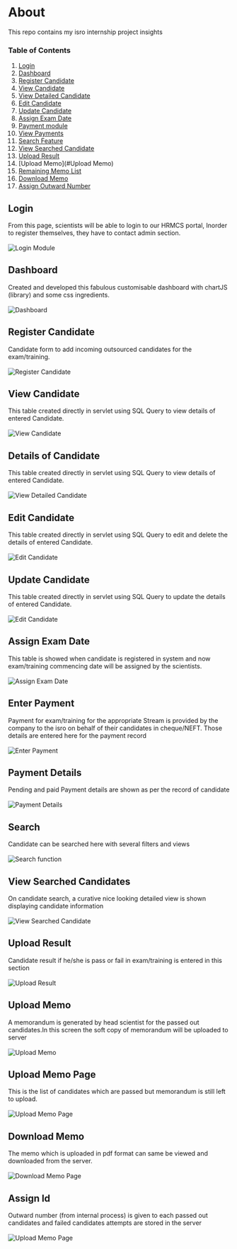 # About
This repo contains my isro internship project insights

### Table of Contents
1) [Login](#login)
2) [Dashboard](#dashboard)
3) [Register Candidate](#register-candidate)
4) [View Candidate](#view-candidate)
5) [View Detailed Candidate](#details-of-candidate)
6) [Edit Candidate](#edit-candidate)
7) [Update Candidate](#update-candidate)
8) [Assign Exam Date](#assign-exam-date)
9) [Payment module ](#enter-payment)
10) [View Payments](#payment-details)
11) [Search Feature](#search)
12) [View Searched Candidate](#view-searched-candidate)
13) [Upload Result](#upload-result)
14) [Upload Memo](#Upload Memo)
15) [Remaining Memo List](#upload-memo-page)
16) [Download Memo](#download-memo)
17) [Assign Outward Number](#assign-id)

## Login
<p> From this page, scientists will be able to login to our HRMCS portal, Inorder to register themselves, they have to contact admin section.
<br />
<br /><img src = "./login.png" alt="Login Module"/>
</p>

## Dashboard
<p> Created and developed this fabulous customisable dashboard with chartJS (library) and some css ingredients.
<br />
<br /><img src = "./dashboard.png" alt="Dashboard"/>
</p>

## Register Candidate
<p> Candidate form to add incoming outsourced candidates for the exam/training.
<br />
<br /><img src = "./register_candidate.png" alt="Register Candidate"/>
</p>

## View Candidate
<p> This table created directly in servlet using SQL Query to view details of entered Candidate.
<br/>
<br /> <img src="./view_candidates.png" alt="View Candidate"/>
</p>

## Details of Candidate
<p> This table created directly in servlet using SQL Query to view details of entered Candidate.
<br/>
<br /> <img src="./candidate_details.png" alt="View Detailed Candidate"/>
</p>

## Edit Candidate
<p> This table created directly in servlet using SQL Query to edit and delete the details of entered Candidate.
<br/>
<br /> <img src="./edit_candidates.png" alt="Edit Candidate"/>
</p>

## Update Candidate
<p> This table created directly in servlet using SQL Query to update the details of entered Candidate.
<br/>
<br /> <img src="./update_candidates.png" alt="Edit Candidate"/>
</p>

## Assign Exam Date
<p> This table is showed when candidate is registered in system and now exam/training commencing date will be assigned by the scientists.
<br/>
<br /> <img src="./assign_exam_date.png" alt="Assign Exam Date"/>
</p>

## Enter Payment
<p> Payment for exam/training for the appropriate Stream is provided by the company to the isro on behalf of their candidates in cheque/NEFT. Those details are entered here for the payment record
<br/>
<br /> <img src="./enter_payment.png" alt="Enter Payment"/>
</p>

## Payment Details
<p> Pending and paid Payment details are shown as per the record of candidate
<br/>
<br /> <img src="./payment_details.png" alt="Payment Details"/>
</p>

## Search
<p> Candidate can be searched here with several filters and views
<br/>
<br /> <img src="./search_function.png" alt="Search function"/>
</p>


## View Searched Candidates
<p> On candidate search, a curative nice looking detailed view is shown displaying candidate information
<br/>
<br /> <img src="./view_searched_candidate.png" alt="View Searched Candidate"/>
</p>

## Upload Result
<p> Candidate result if he/she is pass or fail in exam/training is entered in this section
<br/>
<br /> <img src="./upload_result.png" alt="Upload Result"/>
</p>

## Upload Memo
<p> A memorandum is generated by head scientist for the passed out candidates.In this screen the soft copy of memorandum will be uploaded to server
<br/>
<br /> <img src="./upload_memo.png" alt="Upload Memo"/>
</p>

## Upload Memo Page
<p> This is the list of candidates which are passed but memorandum is still left to upload.
<br/>
<br /> <img src="./upload_memo_page.png" alt="Upload Memo Page"/>
</p>

## Download Memo
<p> The memo which is uploaded in pdf format can same be viewed and downloaded from the server.
<br/>
<br /> <img src="./download_memo.png" alt="Download Memo Page"/>
</p>

## Assign Id
<p> Outward number (from internal process) is given to each passed out candidates and failed candidates attempts are stored in the server
<br/>
<br /> <img src="./assign_id.png" alt="Upload Memo Page"/>
</p>

